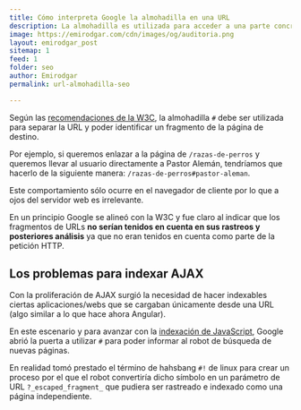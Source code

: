 ```yaml
---
title: Cómo interpreta Google la almohadilla en una URL
description: La almohadilla es utilizada para acceder a una parte concreta de la página web.
image: https://emirodgar.com/cdn/images/og/auditoria.png
layout: emirodgar_post
sitemap: 1
feed: 1
folder: seo
author: Emirodgar
permalink: url-almohadilla-seo

---
```


Según las [recomendaciones de la W3C](https://www.w3.org/Addressing/URL/4_URI_Recommentations.html), la almohadilla `#` debe ser utilizada para separar la URL y poder identificar un fragmento de la página de destino.

Por ejemplo, si queremos enlazar a la página de `/razas-de-perros` y queremos llevar al usuario directamente a Pastor Alemán, tendríamos que hacerlo de la siguiente manera: `/razas-de-perros#pastor-aleman`.

Este comportamiento sólo ocurre en el navegador de cliente por lo que a ojos del servidor web es irrelevante.

En un principio Google se alineó con la W3C y fue claro al indicar que los fragmentos de URLs **no serían tenidos en cuenta en sus rastreos y posteriores análisis** ya que no eran tenidos en cuenta como parte de la petición HTTP.

## Los problemas para indexar AJAX

Con la proliferación de AJAX surgió la necesidad de hacer indexables ciertas aplicaciones/webs que se cargaban únicamente desde una URL (algo similar a lo que hace ahora Angular).

En este escenario y para avanzar con la [indexación de JavaScript](https://developers.google.com/search/docs/advanced/javascript/javascript-seo-basics), Google abrió la puerta a utilizar `#` para poder informar al robot de búsqueda de nuevas páginas.

En realidad tomó prestado el término de hahsbang `#!` de linux para crear un proceso por el que el robot convertiría dicho símbolo en un parámetro de URL `?_escaped_fragment_` que pudiera ser rastreado e indexado como una página independiente.






<!--stackedit_data:
eyJoaXN0b3J5IjpbMTc2MjY4NTYyMywtMTI3MTUxODQ0NV19
-->